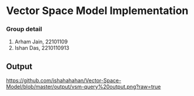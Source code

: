 # Vector Space Model Implementation

### Group detail
1. Arham Jain, 22101109
2. Ishan Das, 2210110913


## Output

https://github.com/ishahahahan/Vector-Space-Model/blob/master/output/vsm-query%20output.png?raw=true

